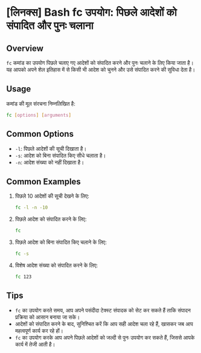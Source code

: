 # [लिनक्स] Bash fc उपयोग: पिछले आदेशों को संपादित और पुनः चलाना

## Overview
`fc` कमांड का उपयोग पिछले चलाए गए आदेशों को संपादित करने और पुनः चलाने के लिए किया जाता है। यह आपको अपने शेल इतिहास में से किसी भी आदेश को चुनने और उसे संपादित करने की सुविधा देता है।

## Usage
कमांड की मूल संरचना निम्नलिखित है:

```bash
fc [options] [arguments]
```

## Common Options
- `-l`: पिछले आदेशों की सूची दिखाता है।
- `-s`: आदेश को बिना संपादित किए सीधे चलाता है।
- `-n`: आदेश संख्या को नहीं दिखाता है।

## Common Examples

1. पिछले 10 आदेशों की सूची देखने के लिए:
   ```bash
   fc -l -n -10
   ```

2. पिछले आदेश को संपादित करने के लिए:
   ```bash
   fc
   ```

3. पिछले आदेश को बिना संपादित किए चलाने के लिए:
   ```bash
   fc -s
   ```

4. विशेष आदेश संख्या को संपादित करने के लिए:
   ```bash
   fc 123
   ```

## Tips
- `fc` का उपयोग करते समय, आप अपने पसंदीदा टेक्स्ट संपादक को सेट कर सकते हैं ताकि संपादन प्रक्रिया को आसान बनाया जा सके।
- आदेशों को संपादित करने के बाद, सुनिश्चित करें कि आप सही आदेश चला रहे हैं, खासकर जब आप महत्वपूर्ण कार्य कर रहे हों।
- `fc` का उपयोग करके आप अपने पिछले आदेशों को जल्दी से पुनः उपयोग कर सकते हैं, जिससे आपके कार्य में तेजी आती है।